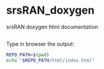 # srsRAN_doxygen
srsRAN doxygen html documentation

##
Type in browser the output:
```bash
REPO_PATH=$(pwd)
echo "$REPO_PATH/html/index.html"
```
